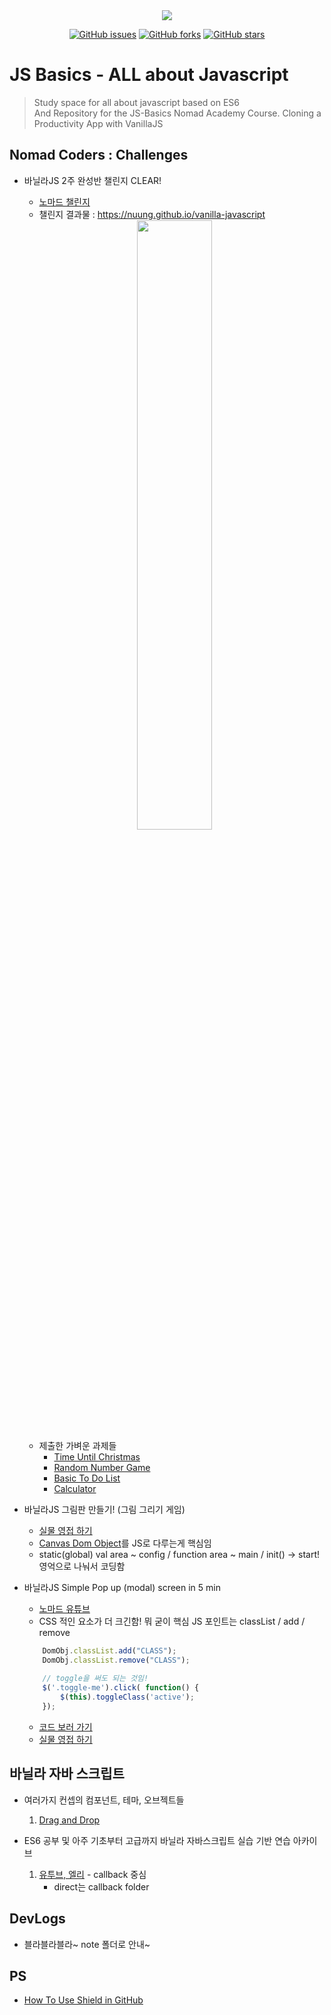 <div align = "center">
    <img src="https://img.shields.io/badge/license-MIT-green" />

[![GitHub issues](https://img.shields.io/github/issues/Nuung/vanilla-javascript)](https://github.com/Nuung/vanilla-javascript/issues)
[![GitHub forks](https://img.shields.io/github/forks/Nuung/vanilla-javascript)](https://github.com/Nuung/vanilla-javascript/network)
[![GitHub stars](https://img.shields.io/github/stars/Nuung/vanilla-javascript)](https://github.com/Nuung/vanilla-javascript/stargazers)
</div>

# JS Basics - ALL about Javascript

> Study space for all about javascript based on ES6</br>
> And Repository for the JS-Basics Nomad Academy Course. Cloning a Productivity App with VanillaJS 



###


## Nomad Coders : Challenges

- 바닐라JS 2주 완성반 챌린지 CLEAR!
    - [노마드 챌린지](https://nomadcoders.co/challenges)
    - 챌린지 결과물 : https://nuung.github.io/vanilla-javascript

    <div align = center><img src="https://github.com/Nuung/vanilla-javascript/blob/master/NomadJS/images/clear.png" width="50%"/></div>

    - 제출한 가벼운 과제들
        - [Time Until Christmas](https://nuung.github.io/vanilla-javascript/NomadJS/TimeUntilChri.html)
        - [Random Number Game](https://nuung.github.io/vanilla-javascript/NomadJS/RandomNumberGame.html)
        - [Basic To Do List](https://nuung.github.io/vanilla-javascript/NomadJS/BasicToDo.html)
        - [Calculator](https://nuung.github.io/vanilla-javascript/Calculator/index.html)


- 바닐라JS 그림판 만들기! (그림 그리기 게임) 
    - [실물 영접 하기](https://nuung.github.io/vanilla-javascript/NomadJS-game/)
    - [Canvas Dom Object](https://developer.mozilla.org/ko/docs/Web/HTML/Canvas)를 JS로 다루는게 핵심임
    - static(global) val area ~ config / function area ~ main / init() -> start! 영억으로 나눠서 코딩함 


- 바닐라JS Simple Pop up (modal) screen in 5 min
    - [노마드 유튜브](https://youtu.be/V08wXKHF_Xw)
    - CSS 적인 요소가 더 크긴함! 뭐 굳이 핵심 JS 포인트는 classList / add / remove
    ```javascript
        DomObj.classList.add("CLASS");
        DomObj.classList.remove("CLASS");
        
        // toggle을 써도 되는 것임! 
        $('.toggle-me').click( function() {
            $(this).toggleClass('active');
        });
    ```
    - [코드 보러 가기](https://github.com/Nuung/vanilla-javascript/blob/master/Theme/Modal/modal.html)
    - [실물 영접 하기](https://nuung.github.io/vanilla-javascript/Theme/Modal/modal.html)


## 바닐라 자바 스크립트

- 여러가지 컨셉의 컴포넌트, 테마, 오브젝트들
    1) [Drag and Drop](https://nuung.github.io/vanilla-javascript/Theme/DragAndDrop/)

- ES6 공부 및 아주 기초부터 고급까지 바닐라 자바스크립트 실습 기반 연습 아카이브
    1. [유투브, 엘리](https://www.youtube.com/watch?v=wcsVjmHrUQg&list=PLv2d7VI9OotTVOL4QmPfvJWPJvkmv6h-2) - callback 중심
        - direct는 callback folder


###

## DevLogs

- 블라블라블라~ note 폴더로 안내~ 

## PS

- [How To Use Shield in GitHub](https://youtu.be/Dl-ekLb4quE)
